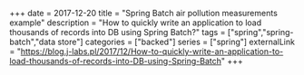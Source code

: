 +++ 
date = 2017-12-20
title = "Spring Batch air pollution measurements example"
description = "How to quickly write an application to load thousands of records into DB using Spring Batch?"
tags = ["spring","spring-batch","data store"]
categories = ["backed"]
series = ["spring"]
externalLink = "https://blog.j-labs.pl/2017/12/How-to-quickly-write-an-application-to-load-thousands-of-records-into-DB-using-Spring-Batch"
+++
